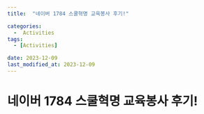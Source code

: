 ```yaml
---
title:  "네이버 1784 스쿨혁명 교육봉사 후기!"

categories:
  -  Activities
tags:
  - [Activities]

date: 2023-12-09
last_modified_at: 2023-12-09
---
```

# 네이버 1784 스쿨혁명 교육봉사 후기!